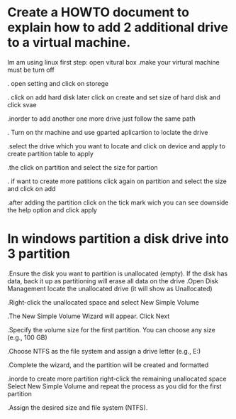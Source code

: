 # Create a HOWTO document to explain how to add 2 additional drive to a virtual machine.

Im am using linux 
first step: open vitural box
.make your virtural machine must be turn off

. open setting and click on storege

. click on add hard disk later click on create and set size of hard disk and click svae 

.inorder to add another one more drive just follow the same path

. Turn on thr machine and use gparted aplicartion to  loclate the drive

.select the drive which you want to locate and click on device and apply to create partition table to apply

.the click on partition and select the size for partion 

. if want to create more patitions click again on partition and select the size and click on add

.after adding the partition click on the tick mark wich you can see downside the help  option and click apply 

# In windows partition a disk drive into 3 partition

.Ensure the disk you want to partition is unallocated (empty). If the disk has data, back it up as partitioning will erase all data on the drive
.Open Disk Management locate the unallocated drive (it will show as Unallocated)

.Right-click the unallocated space and select New Simple Volume

.The New Simple Volume Wizard will appear. Click Next

.Specify the volume size for the first partition. You can choose any size (e.g., 100 GB)

.Choose NTFS as the file system and assign a drive letter (e.g., E:)

.Complete the wizard, and the partition will be created and formatted

.inorde to create more partition right-click the remaining unallocated space Select New Simple Volume and repeat the process as you did for the first partition

.Assign the desired size and file system (NTFS).
